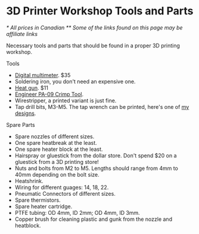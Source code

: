 # 3D Printer Workshop Tools and Parts

_\* All prices in Canadian_
_\*\* Some of the links found on this page may be affiliate links_

Necessary tools and parts that should be found in a proper 3D printing workshop.

Tools

- [Digital multimeter](https://s.click.aliexpress.com/e/_Dmrsfs9). $35
- Soldering iron, you don't need an expensive one.
- [Heat gun](https://s.click.aliexpress.com/e/_DEaFbHP). $11
- [Engineer PA-09 Crimp Tool](https://www.amazon.ca/gp/product/B002AVVO7K/ref=ppx_yo_dt_b_search_asin_title?ie=UTF8&psc=1).
- Wirestripper, a printed variant is just fine.
- Tap drill bits, M3-M5. The tap wrench can be printed, here's one of [my designs](https://www.printables.com/model/792934-tap-wrench).

Spare Parts

- Spare nozzles of different sizes.
- One spare heatbreak at the least.
- One spare heater block at the least.
- Hairspray or gluestick from the dollar store. Don't spend $20 on a gluestick from a 3D printing store!
- Nuts and bolts from M2 to M5. Lengths should range from 4mm to 40mm depending on the bolt size.
- Heatshrink.
- Wiring for different guages: 14, 18, 22.
- Pneumatic Connectors of different sizes.
- Spare thermistors.
- Spare heater cartridge.
- PTFE tubing: OD 4mm, ID 2mm; OD 4mm, ID 3mm.
- Copper brush for cleaning plastic and gunk from the nozzle and heatblock.
